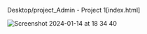 Desktop/project_Admin - Project 1[index.html]

![Screenshot 2024-01-14 at 18 34 40](https://github.com/Seou0912/oz_git/assets/151927766/17bfaf80-638c-40e8-9dd3-cf601616077e)
